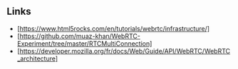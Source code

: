 ## Links
- [https://www.html5rocks.com/en/tutorials/webrtc/infrastructure/]
- [https://github.com/muaz-khan/WebRTC-Experiment/tree/master/RTCMultiConnection]
- [https://developer.mozilla.org/fr/docs/Web/Guide/API/WebRTC/WebRTC_architecture]
